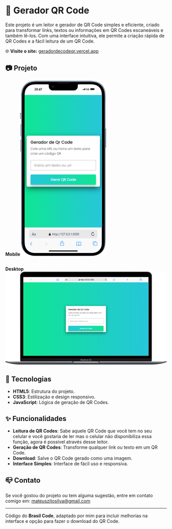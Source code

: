 # 💬 Gerador QR Code

Este projeto é um leitor e gerador de QR Code simples e eficiente, criado para transformar links, textos ou informações em QR Codes escaneáveis e também lê-los. Com uma interface intuitiva, ele permite a criação rápida de QR Codes e a fácil leitura de um QR Code.

🌐 **Visite o site:**
[geradordecodeqr.vercel.app](https://geradordecodeqr.vercel.app)

## 📷 Projeto

**Mobile**![Celular](.github/iPhone-13-PRO-127.0.0.1.png)

##

**Desktop**![PC](.github/Macbook-Air-127.0.0.1.png)

## 🚀 Tecnologias

- **HTML5**: Estrutura do projeto.
- **CSS3**: Estilização e design responsivo.
- **JavaScript**: Lógica de geração de QR Codes.

## ✨ Funcionalidades

- **Leitura de QR Codes**: Sabe aquele QR Code que você tem no seu celular e você gostaria de ler mas o celular não disponibiliza essa função, agora é possível através desse leitor.
- **Geração de QR Codes**: Transforme qualquer link ou texto em um QR Code.
- **Download**: Salve o QR Code gerado como uma imagem.
- **Interface Simples**: Interface de fácil uso e responsiva.

## 📪 Contato

Se você gostou do projeto ou tem alguma sugestão, entre em contato comigo em: mateuszitosilva@gmail.com

---

Código do **Brasil Code**, adaptado por mim para incluir melhorias na interface e opção para fazer o download do QR Code.
